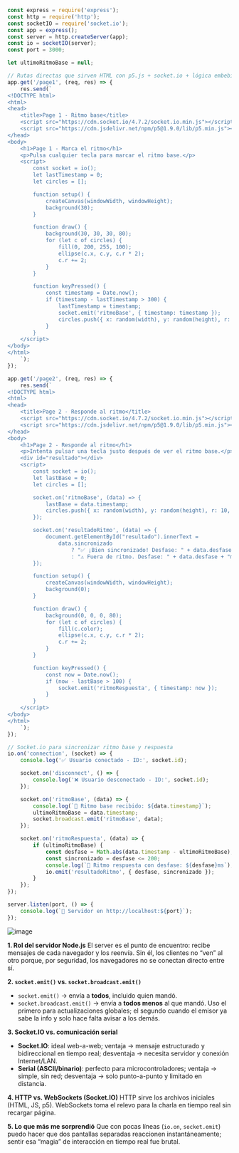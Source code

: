 ```js
const express = require('express');
const http = require('http');
const socketIO = require('socket.io');
const app = express();
const server = http.createServer(app);
const io = socketIO(server);
const port = 3000;

let ultimoRitmoBase = null;

// Rutas directas que sirven HTML con p5.js + socket.io + lógica embebida
app.get('/page1', (req, res) => {
    res.send(`
<!DOCTYPE html>
<html>
<head>
    <title>Page 1 - Ritmo base</title>
    <script src="https://cdn.socket.io/4.7.2/socket.io.min.js"></script>
    <script src="https://cdn.jsdelivr.net/npm/p5@1.9.0/lib/p5.min.js"></script>
</head>
<body>
    <h1>Page 1 - Marca el ritmo</h1>
    <p>Pulsa cualquier tecla para marcar el ritmo base.</p>
    <script>
        const socket = io();
        let lastTimestamp = 0;
        let circles = [];

        function setup() {
            createCanvas(windowWidth, windowHeight);
            background(30);
        }

        function draw() {
            background(30, 30, 30, 80);
            for (let c of circles) {
                fill(0, 200, 255, 100);
                ellipse(c.x, c.y, c.r * 2);
                c.r += 2;
            }
        }

        function keyPressed() {
            const timestamp = Date.now();
            if (timestamp - lastTimestamp > 300) {
                lastTimestamp = timestamp;
                socket.emit('ritmoBase', { timestamp: timestamp });
                circles.push({ x: random(width), y: random(height), r: 20 });
            }
        }
    </script>
</body>
</html>
    `);
});

app.get('/page2', (req, res) => {
    res.send(`
<!DOCTYPE html>
<html>
<head>
    <title>Page 2 - Responde al ritmo</title>
    <script src="https://cdn.socket.io/4.7.2/socket.io.min.js"></script>
    <script src="https://cdn.jsdelivr.net/npm/p5@1.9.0/lib/p5.min.js"></script>
</head>
<body>
    <h1>Page 2 - Responde al ritmo</h1>
    <p>Intenta pulsar una tecla justo después de ver el ritmo base.</p>
    <div id="resultado"></div>
    <script>
        const socket = io();
        let lastBase = 0;
        let circles = [];

        socket.on('ritmoBase', (data) => {
            lastBase = data.timestamp;
            circles.push({ x: random(width), y: random(height), r: 10, color: [255, 100, 100, 100] });
        });

        socket.on('resultadoRitmo', (data) => {
            document.getElementById("resultado").innerText =
                data.sincronizado
                    ? "✅ ¡Bien sincronizado! Desfase: " + data.desfase + "ms"
                    : "⚠️ Fuera de ritmo. Desfase: " + data.desfase + "ms";
        });

        function setup() {
            createCanvas(windowWidth, windowHeight);
            background(0);
        }

        function draw() {
            background(0, 0, 0, 80);
            for (let c of circles) {
                fill(c.color);
                ellipse(c.x, c.y, c.r * 2);
                c.r += 2;
            }
        }

        function keyPressed() {
            const now = Date.now();
            if (now - lastBase > 100) {
                socket.emit('ritmoRespuesta', { timestamp: now });
            }
        }
    </script>
</body>
</html>
    `);
});

// Socket.io para sincronizar ritmo base y respuesta
io.on('connection', (socket) => {
    console.log('✅ Usuario conectado - ID:', socket.id);

    socket.on('disconnect', () => {
        console.log('❌ Usuario desconectado - ID:', socket.id);
    });

    socket.on('ritmoBase', (data) => {
        console.log(`🎵 Ritmo base recibido: ${data.timestamp}`);
        ultimoRitmoBase = data.timestamp;
        socket.broadcast.emit('ritmoBase', data);
    });

    socket.on('ritmoRespuesta', (data) => {
        if (ultimoRitmoBase) {
            const desfase = Math.abs(data.timestamp - ultimoRitmoBase);
            const sincronizado = desfase <= 200;
            console.log(`🎯 Ritmo respuesta con desfase: ${desfase}ms`);
            io.emit('resultadoRitmo', { desfase, sincronizado });
        }
    });
});

server.listen(port, () => {
    console.log(`🚀 Servidor en http://localhost:${port}`);
});
```
![image](https://github.com/user-attachments/assets/318c32d6-1643-464f-acb6-04acf63f7c98)

**1. Rol del servidor Node.js**
El server es el punto de encuentro: recibe mensajes de cada navegador y los reenvía. Sin él, los clientes no “ven” al otro porque, por seguridad, los navegadores no se conectan directo entre sí.

**2. `socket.emit()` vs. `socket.broadcast.emit()`**

* `socket.emit()` → envía a **todos**, incluido quien mandó.
* `socket.broadcast.emit()` → envía a **todos menos** al que mandó.
  Uso el primero para actualizaciones globales; el segundo cuando el emisor ya sabe la info y solo hace falta avisar a los demás.

**3. Socket.IO vs. comunicación serial**

* **Socket.IO**: ideal web-a-web; ventaja → mensaje estructurado y bidireccional en tiempo real; desventaja → necesita servidor y conexión Internet/LAN.
* **Serial (ASCII/binario)**: perfecto para microcontroladores; ventaja → simple, sin red; desventaja → solo punto-a-punto y limitado en distancia.

**4. HTTP vs. WebSockets (Socket.IO)**
HTTP sirve los archivos iniciales (HTML, JS, p5). WebSockets toma el relevo para la charla en tiempo real sin recargar página.

**5. Lo que más me sorprendió**
Que con pocas líneas (`io.on`, `socket.emit`) puedo hacer que dos pantallas separadas reaccionen instantáneamente; sentir esa “magia” de interacción en tiempo real fue brutal.
